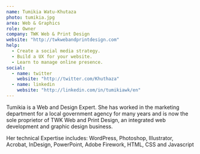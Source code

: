 ```yaml
---
name: Tumikia Watu-Khutaza
photo: tumikia.jpg
area: Web & Graphics
role: Owner
company: TWK Web & Print Design
website: "http://twkwebandprintdesign.com"
help:
  - Create a social media strategy.
  - Build a UX for your website.
  - Learn to manage online presence.
social:
  - name: twitter
    website: "http://twitter.com/Khuthaza"
  - name: linkedin
    website: "http://linkedin.com/in/tumikiawk/en"
---
```

Tumikia is a Web and Design Expert. She has worked in the marketing department for a local government agency for many years and is now the sole proprietor of TWK Web and Print Design, an integrated web development and graphic design business.

Her technical Expertise includes: WordPress, Photoshop, Illustrator, Acrobat, InDesign, PowerPoint, Adobe Firework, HTML, CSS and Javascript
